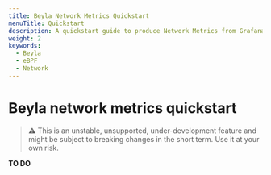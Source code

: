 ```yaml
---
title: Beyla Network Metrics Quickstart
menuTitle: Quickstart
description: A quickstart guide to produce Network Metrics from Grafana Beyla
weight: 2
keywords:
  - Beyla
  - eBPF
  - Network
---
```


# Beyla network metrics quickstart

> ⚠️ This is an unstable, unsupported, under-development feature and might be subject to breaking changes in
> the short term. Use it at your own risk.


**TO DO**